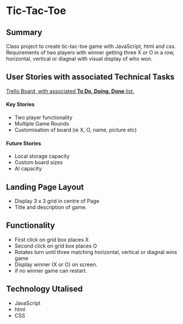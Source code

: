 # Tic-Tac-Toe

## Summary
Class project to create tic-tac-toe game with JavaScript, html and css. Requirements of two players with winner getting three X or O in a row, horizontal, vertical or diagnal with visual display of who won.

## User Stories with associated Technical Tasks
[Trello Board, with associated **To Do, Doing, Done** list.](https://trello.com/invite/b/dst9Evfb/13b928acd6e07d32bcd7fadc82953e02/project0tic-tac-toe)

#### Key Stories
* Two player functionality
* Multiple Game Rounds
* Customisation of board (ie X, O, name, picture etc)

#### Future Stories
* Local storage capacity
* Custom board sizes
* AI capacity

## Landing Page Layout
* Display 3 x 3 grid in centre of Page
* Title and description of game.

## Functionality
* First click on grid box places X
* Second click on grid box places O
* Rotates turn until three matching horizontal, vertical or diagnal wins game
* Display winner (X or O) on screen.
* if no winner game can restart.

## Technology Utalised
* JavaScript
* html
* CSS
